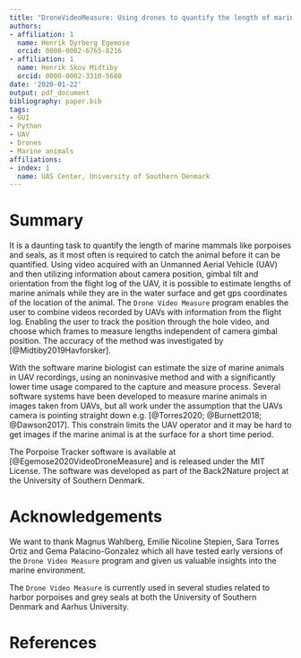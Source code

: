 ```yaml
---
title: "DroneVideoMeasure: Using drones to quantify the length of marine animals"
authors:
- affiliation: 1
  name: Henrik Dyrberg Egemose
  orcid: 0000-0002-6765-8216
- affiliation: 1
  name: Henrik Skov Midtiby
  orcid: 0000-0002-3310-5680
date: '2020-01-22'
output: pdf_document
bibliography: paper.bib
tags:
- GUI
- Python
- UAV
- Drones
- Marine animals
affiliations:
- index: 1
  name: UAS Center, University of Southern Denmark
---
```


# Summary

It is a daunting task to quantify the length of marine mammals like porpoises and seals, as it most often is required to catch the animal before it can be quantified. Using video acquired with an Unmanned Aerial Vehicle (UAV) and then utilizing information about camera position, gimbal tilt and orientation from the flight log of the UAV, it is possible to estimate lengths of marine animals while they are in the water surface and get gps coordinates of the location of the animal. The ``Drone Video Measure`` program enables the user to combine videos recorded by UAVs with information from the flight log. Enabling the user to track the position through the hole video, and choose which frames to measure lengths independent of camera gimbal position. The accuracy of the method was investigated by [@Midtiby2019Havforsker].

With the software marine biologist can estimate the size of marine animals in UAV recordings, using an noninvasive method and with a significantly lower time usage compared to the capture and measure process. Several software systems have been developed to measure marine animals in images taken from UAVs, but all work under the assumption that the UAVs camera is pointing straight down e.g. [@Torres2020; @Burnett2018; @Dawson2017]. This constrain limits the UAV operator and it may be hard to get images if the marine animal is at the surface for a short time period.

The Porpoise Tracker software is available at [@Egemose2020VideoDroneMeasure] and is released under the MIT License. The software was developed as part of the Back2Nature project at the University of Southern Denmark.

# Acknowledgements

We want to thank Magnus Wahlberg, Emilie Nicoline Stepien, Sara Torres Ortiz and Gema Palacino-Gonzalez which all have tested early versions of the ``Drone Video Measure`` program and given us valuable insights into the marine environment.

The ``Drone Video Measure`` is currently used in several studies related to harbor porpoises and grey seals at both the  University of Southern Denmark and Aarhus University.

# References
